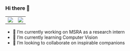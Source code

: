 ### Hi there 👋

<table>
  <tr>
    <td>
      <img src="https://github-readme-stats.vercel.app/api?username=Mr-Philo&show_icons=true&hide_border=true&count_private=true" />
    </td>
    <td>
      <img src="https://github-readme-stats.vercel.app/api/top-langs/?username=Mr-Philo&layout=compact&hide_border=true" />
    </td>
  </tr>
</table>
  

<!--
**Mr-Philo/Mr-Philo** is a ✨ _special_ ✨ repository because its `README.md` (this file) appears on your GitHub profile.

Here are some ideas to get you started:

- 🔭 I’m currently working on ...
- 🌱 I’m currently learning ...
- 👯 I’m looking to collaborate on ...
- 🤔 I’m looking for help with ...
- 💬 Ask me about ...
- 📫 How to reach me: ...
- 😄 Pronouns: ...
- ⚡ Fun fact: ...
-->

- 🔭 I’m currently working on MSRA as a research intern
- 🌱 I’m currently learning Computer Vision
- 👯 I’m looking to collaborate on inspirable companions


<!-- thanks to https://github.com/anuraghazra/github-readme-stats/blob/master/docs/readme_cn.md -->

